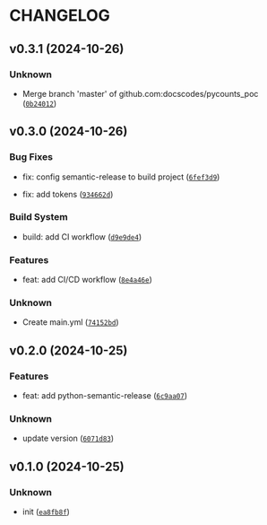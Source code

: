 # CHANGELOG


## v0.3.1 (2024-10-26)

### Unknown

* Merge branch 'master' of github.com:docscodes/pycounts_poc ([`0b24012`](https://github.com/docscodes/pycounts_poc/commit/0b24012890723779b0a7a13314c4ee33678fe315))


## v0.3.0 (2024-10-26)

### Bug Fixes

* fix: config semantic-release to build project ([`6fef3d9`](https://github.com/docscodes/pycounts_poc/commit/6fef3d9c267ff835c695cfeaebecfa32f992c87f))

* fix: add tokens ([`934662d`](https://github.com/docscodes/pycounts_poc/commit/934662db9266eded5b64b503bb523b21605ad917))

### Build System

* build: add CI workflow ([`d9e9de4`](https://github.com/docscodes/pycounts_poc/commit/d9e9de42dbcfad85788be02ab606dcb4572c9378))

### Features

* feat: add CI/CD workflow ([`8e4a46e`](https://github.com/docscodes/pycounts_poc/commit/8e4a46e12b007ba600e720687b63f04a09070808))

### Unknown

* Create main.yml ([`74152bd`](https://github.com/docscodes/pycounts_poc/commit/74152bd0088392c00ec60a5cf481c4b8f06f655e))


## v0.2.0 (2024-10-25)

### Features

* feat: add python-semantic-release ([`6c9aa07`](https://github.com/docscodes/pycounts_poc/commit/6c9aa07f87bab90611dfac4c34d9c88a25125c95))

### Unknown

* update version ([`6071d83`](https://github.com/docscodes/pycounts_poc/commit/6071d8346a1739cdaec74a6f8719e9438355f994))


## v0.1.0 (2024-10-25)

### Unknown

* init ([`ea8fb8f`](https://github.com/docscodes/pycounts_poc/commit/ea8fb8fccfb9dc63d3e2deda6ed19aad56f336b8))
